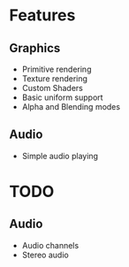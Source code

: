 # Features
## Graphics
- Primitive rendering
- Texture rendering
- Custom Shaders
- Basic uniform support
- Alpha and Blending modes

## Audio
- Simple audio playing

# TODO
## Audio
- Audio channels
- Stereo audio